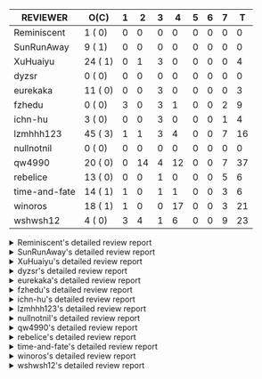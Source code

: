 |   REVIEWER    |  O(C)   | 1 | 2  | 3 | 4  | 5 | 6 | 7 | T  |
|---------------|---------|---|----|---|----|---|---|---|----|
| Reminiscent   |  1 ( 0) | 0 |  0 | 0 |  0 | 0 | 0 | 0 |  0 |
| SunRunAway    |  9 ( 1) | 0 |  0 | 0 |  0 | 0 | 0 | 0 |  0 |
| XuHuaiyu      | 24 ( 1) | 0 |  1 | 3 |  0 | 0 | 0 | 0 |  4 |
| dyzsr         |  0 ( 0) | 0 |  0 | 0 |  0 | 0 | 0 | 0 |  0 |
| eurekaka      | 11 ( 0) | 0 |  0 | 3 |  0 | 0 | 0 | 0 |  3 |
| fzhedu        |  0 ( 0) | 3 |  0 | 3 |  1 | 0 | 0 | 2 |  9 |
| ichn-hu       |  3 ( 0) | 0 |  0 | 3 |  0 | 0 | 0 | 1 |  4 |
| lzmhhh123     | 45 ( 3) | 1 |  1 | 3 |  4 | 0 | 0 | 7 | 16 |
| nullnotnil    |  0 ( 0) | 0 |  0 | 0 |  0 | 0 | 0 | 0 |  0 |
| qw4990        | 20 ( 0) | 0 | 14 | 4 | 12 | 0 | 0 | 7 | 37 |
| rebelice      | 13 ( 0) | 0 |  0 | 1 |  0 | 0 | 0 | 5 |  6 |
| time-and-fate | 14 ( 1) | 1 |  0 | 1 |  1 | 0 | 0 | 3 |  6 |
| winoros       | 18 ( 1) | 1 |  0 | 0 | 17 | 0 | 0 | 3 | 21 |
| wshwsh12      |  4 ( 0) | 3 |  4 | 1 |  6 | 0 | 0 | 9 | 23 |


<details> 
  <summary>Reminiscent's detailed review report</summary> 

## To Be Reviewed

|    REPO    |                                                              PR                                                               | C | LASTED |
|------------|-------------------------------------------------------------------------------------------------------------------------------|---|--------|
| tidb/24016 | [planner: fix index-out-of-range error when checking only_full_group_by (#23844)](https://github.com/pingcap/tidb/pull/24016) |   | 71d18h |


## Reviewed in Last 7 Days

| REPO | PR | C | D | R |
|------|----|---|---|---|


</details> 


<details> 
  <summary>SunRunAway's detailed review report</summary> 

## To Be Reviewed

|    REPO    |                                                                  PR                                                                   | C | LASTED  |
|------------|---------------------------------------------------------------------------------------------------------------------------------------|---|---------|
| tidb/19178 | [executor: Refactor probe channel](https://github.com/pingcap/tidb/pull/19178)                                                        |   | 315d16h |
| tidb/19807 | [executor: parallel evaluation for hash aggregate distinct](https://github.com/pingcap/tidb/pull/19807)                               |   | 293d11h |
| tidb/19900 | [executor: enable inline projection for sort&topN](https://github.com/pingcap/tidb/pull/19900)                                        | Y | 288d18h |
| tidb/21834 | [planner: enhanced index range calculation plan](https://github.com/pingcap/tidb/pull/21834)                                          |   | 190d18h |
| tidb/21878 | [planner: do not push down lock to pointGet/bacthPointGet when selection exists](https://github.com/pingcap/tidb/pull/21878)          |   | 188d18h |
| tidb/21956 | [planner/preprocessor: disallow into-outfile clause in some place](https://github.com/pingcap/tidb/pull/21956)                        |   | 183d23h |
| tidb/22217 | [*: rewrite origin SQL with default DB for SQL bindings (#21275)](https://github.com/pingcap/tidb/pull/22217)                         |   | 169d17h |
| tidb/22379 | [[experiment] executor: allow aggregation to spill disk when running out of memory quota](https://github.com/pingcap/tidb/pull/22379) |   | 162d19h |
| tidb/25385 | [executor: global kill 32bits (local connID part)](https://github.com/pingcap/tidb/pull/25385)                                        |   | 11d10h  |


## Reviewed in Last 7 Days

| REPO | PR | C | D | R |
|------|----|---|---|---|


</details> 


<details> 
  <summary>XuHuaiyu's detailed review report</summary> 

## To Be Reviewed

|     REPO     |                                                                   PR                                                                    | C | LASTED  |
|--------------|-----------------------------------------------------------------------------------------------------------------------------------------|---|---------|
| docs-cn/5561 | [Add sql optimization-related docs to toc](https://github.com/pingcap/docs-cn/pull/5561)                                                |   | 122d15h |
| tidb/19957   | [executor: add builtin aggregate function `json_arrayagg`](https://github.com/pingcap/tidb/pull/19957)                                  | Y | 286d14h |
| docs-cn/6409 | [Change tidb_memory_usage_alarm_ratio scope to instance ](https://github.com/pingcap/docs-cn/pull/6409)                                 |   | 20d16h  |
| tidb/20140   | [expressions: Support `bin-to-uuid` and `uuid-to-bin`](https://github.com/pingcap/tidb/pull/20140)                                      |   | 275d22h |
| tidb/21064   | [planner, executor: fix cast not check error](https://github.com/pingcap/tidb/pull/21064)                                               |   | 221d8h  |
| tidb/21401   | [expression: incompatibility with MySQL for ADDTIME()](https://github.com/pingcap/tidb/pull/21401)                                      |   | 206d11h |
| tidb/21536   | [executor: add slow-log file meta cache to avoid repeat read file meta information](https://github.com/pingcap/tidb/pull/21536)         |   | 199d15h |
| tidb/22374   | [expression: separated arithmeticIntDivideSig](https://github.com/pingcap/tidb/pull/22374)                                              |   | 163d0h  |
| tidb/22541   | [expression: Support builtin function SOUNDEX](https://github.com/pingcap/tidb/pull/22541)                                              |   | 149d9h  |
| tidb/22696   | [expression: enable arithmetic Mod push down](https://github.com/pingcap/tidb/pull/22696)                                               |   | 141d17h |
| tidb/23497   | [expression: Let TiDB use Hyperscan to support multi-pattern-match](https://github.com/pingcap/tidb/pull/23497)                         |   | 92d22h  |
| tidb/25385   | [executor: global kill 32bits (local connID part)](https://github.com/pingcap/tidb/pull/25385)                                          |   | 11d10h  |
| tidb/25476   | [executor: fix character_octet_length from information_schema.columns](https://github.com/pingcap/tidb/pull/25476)                      |   | 8d18h   |
| tidb/25504   | [statistics, executor: fix new collation for analyze version 2 (#25311)](https://github.com/pingcap/tidb/pull/25504)                    |   | 8d8h    |
| tidb/25612   | [expression: fix incompatible timestamp conversion between mysql and tidb](https://github.com/pingcap/tidb/pull/25612)                  |   | 3d14h   |
| tidb/25649   | [planner: fix the risk of integer overflow when locating partitions (#25599)](https://github.com/pingcap/tidb/pull/25649)               |   | 2d23h   |
| tidb/25665   | [expression: fix IN expr critical bug (#25653)](https://github.com/pingcap/tidb/pull/25665)                                             |   | 2d17h   |
| tidb/25666   | [expression: fix IN expr critical bug (#25653)](https://github.com/pingcap/tidb/pull/25666)                                             |   | 2d17h   |
| tidb/25694   | [planner: fix incorrect result of set type for merge join (#25672)](https://github.com/pingcap/tidb/pull/25694)                         |   | 1d22h   |
| tidb/25695   | [planner: fix incorrect result of set type for merge join (#25672)](https://github.com/pingcap/tidb/pull/25695)                         |   | 1d22h   |
| tidb/25714   | [executor: support spill intermediate data for unparalleled hash agg](https://github.com/pingcap/tidb/pull/25714)                       |   | 1d16h   |
| tidb/25736   | [planner: Log warnings when agg function can not be pushdown in explain statement (#25553)](https://github.com/pingcap/tidb/pull/25736) |   | 19h     |
| tidb/25737   | [planner: Log warnings when agg function can not be pushdown in explain statement (#25553)](https://github.com/pingcap/tidb/pull/25737) |   | 18h     |
| tidb/25746   | [executor: fix prepared stale read statement not work](https://github.com/pingcap/tidb/pull/25746)                                      |   | 15h     |


## Reviewed in Last 7 Days

|    REPO    |                                                   PR                                                   | C | D |   R    |
|------------|--------------------------------------------------------------------------------------------------------|---|---|--------|
| tidb/25116 | [executor: fix ifnull bug when arg is enum/set (#25110)](https://github.com/pingcap/tidb/pull/25116)   |   | 2 | 19d12h |
| tidb/25672 | [planner: fix incorrect result of set type for merge join](https://github.com/pingcap/tidb/pull/25672) |   | 3 | 0h     |
| tidb/25667 | [expression: fix IN expr critical bug (#25653)](https://github.com/pingcap/tidb/pull/25667)            |   | 3 | 0h     |
| tidb/25653 | [expression: fix IN expr critical bug](https://github.com/pingcap/tidb/pull/25653)                     |   | 3 | 3h     |


</details> 


<details> 
  <summary>dyzsr's detailed review report</summary> 

## To Be Reviewed

| REPO | PR | C | LASTED |
|------|----|---|--------|


## Reviewed in Last 7 Days

| REPO | PR | C | D | R |
|------|----|---|---|---|


</details> 


<details> 
  <summary>eurekaka's detailed review report</summary> 

## To Be Reviewed

|    REPO    |                                                                               PR                                                                               | C | LASTED  |
|------------|----------------------------------------------------------------------------------------------------------------------------------------------------------------|---|---------|
| tidb/23316 | [planner: Fix rebuild range for prepared plan](https://github.com/pingcap/tidb/pull/23316)                                                                     |   | 101d17h |
| tidb/23373 | [executor: fix get var expr when session var is hex literal (#23241)](https://github.com/pingcap/tidb/pull/23373)                                              |   | 99d19h  |
| tidb/23760 | [collation: fix tidb panic when compare string with collation](https://github.com/pingcap/tidb/pull/23760)                                                     |   | 85d13h  |
| tidb/24061 | [statistics: fix some potential panic in statistics (#23988)](https://github.com/pingcap/tidb/pull/24061)                                                      |   | 70d13h  |
| tidb/24556 | [planner: add MergeAdjacentWindow rule for cascades](https://github.com/pingcap/tidb/pull/24556)                                                               |   | 44d11h  |
| tidb/24649 | [server: close the temporary session in HTTP API to avoid memory leak (#24339)](https://github.com/pingcap/tidb/pull/24649)                                    |   | 42d0h   |
| tidb/24650 | [server: close the temporary session in HTTP API to avoid memory leak (#24339)](https://github.com/pingcap/tidb/pull/24650)                                    |   | 42d0h   |
| tidb/24921 | [planner: update IsCompleteModeAgg and transform function of RuleInjectProjectionBelowAgg to fix distinct agg bug](https://github.com/pingcap/tidb/pull/24921) |   | 28d19h  |
| tidb/25501 | [planner,executor: fix 'select ...(join on partition table) for update' panic (#21148)](https://github.com/pingcap/tidb/pull/25501)                            |   | 8d11h   |
| tidb/25662 | [planner/core: thoroughly push down count-distinct agg in the MPP mode.](https://github.com/pingcap/tidb/pull/25662)                                           |   | 2d17h   |
| tidb/25737 | [planner: Log warnings when agg function can not be pushdown in explain statement (#25553)](https://github.com/pingcap/tidb/pull/25737)                        |   | 18h     |


## Reviewed in Last 7 Days

|    REPO    |                                                         PR                                                          | C | D |   R    |
|------------|---------------------------------------------------------------------------------------------------------------------|---|---|--------|
| tidb/25514 | [planner: fix CTE bug when MergeJoin is used](https://github.com/pingcap/tidb/pull/25514)                           |   | 3 | 5d3h   |
| tidb/24155 | [planner, executor: fix index merge partial table scan schema (#23936)](https://github.com/pingcap/tidb/pull/24155) |   | 3 | 62d21h |
| tidb/24633 | [planner: fix incorrect TableDual plan built from nulleq (#24596)](https://github.com/pingcap/tidb/pull/24633)      | Y | 3 | 39d15h |


</details> 


<details> 
  <summary>fzhedu's detailed review report</summary> 

## To Be Reviewed

| REPO | PR | C | LASTED |
|------|----|---|--------|


## Reviewed in Last 7 Days

|    REPO    |                                                                   PR                                                                    | C | D |   R    |
|------------|-----------------------------------------------------------------------------------------------------------------------------------------|---|---|--------|
| tidb/25737 | [planner: Log warnings when agg function can not be pushdown in explain statement (#25553)](https://github.com/pingcap/tidb/pull/25737) |   | 1 | 0h     |
| tidb/25736 | [planner: Log warnings when agg function can not be pushdown in explain statement (#25553)](https://github.com/pingcap/tidb/pull/25736) |   | 1 | 0h     |
| tidb/25553 | [planner: Log warnings when agg function can not be pushdown in explain statement](https://github.com/pingcap/tidb/pull/25553)          |   | 1 | 6d2h   |
| tidb/25675 | [copr: log more mpp task info when rpc fail (#25671)](https://github.com/pingcap/tidb/pull/25675)                                       |   | 3 | 0h     |
| tidb/25676 | [copr: log more mpp task info when rpc fail (#25671)](https://github.com/pingcap/tidb/pull/25676)                                       |   | 3 | 0h     |
| tidb/25671 | [copr: log more mpp task info when rpc fail](https://github.com/pingcap/tidb/pull/25671)                                                |   | 3 | 0h     |
| tidb/25614 | [planner/core: remove the union branch with dual table. (#25218)](https://github.com/pingcap/tidb/pull/25614)                           |   | 4 | 0h     |
| tics/2075  | [push down Abs to tiflash (#2043)](https://github.com/pingcap/tics/pull/2075)                                                           |   | 7 | 14d18h |
| tidb/25142 | [planner: Mpp outer join build side (#25130)](https://github.com/pingcap/tidb/pull/25142)                                               |   | 7 | 13d20h |


</details> 


<details> 
  <summary>ichn-hu's detailed review report</summary> 

## To Be Reviewed

|    REPO    |                                                                 PR                                                                 | C | LASTED  |
|------------|------------------------------------------------------------------------------------------------------------------------------------|---|---------|
| tidb/20903 | [planner: fix confused and unnecessary double-projection in plans.](https://github.com/pingcap/tidb/pull/20903)                    |   | 230d17h |
| tidb/22631 | [executor: refine window processor](https://github.com/pingcap/tidb/pull/22631)                                                    |   | 144d23h |
| tidb/25611 | [expression:  error information is inconsistent with MySQL about date or time literal](https://github.com/pingcap/tidb/pull/25611) |   | 3d15h   |


## Reviewed in Last 7 Days

|    REPO    |                                                                  PR                                                                   | C | D |   R   |
|------------|---------------------------------------------------------------------------------------------------------------------------------------|---|---|-------|
| tidb/25657 | [planner,executor: fix batch point get for update read panic on partition table (#25652)](https://github.com/pingcap/tidb/pull/25657) |   | 3 | 0h    |
| tidb/25648 | [executor: fix incorrect result of enum type merge join (#24775)](https://github.com/pingcap/tidb/pull/25648)                         |   | 3 | 1h    |
| tidb/25652 | [planner,executor: fix batch point get for update read panic on partition table](https://github.com/pingcap/tidb/pull/25652)          |   | 3 | 0h    |
| tidb/25133 | [expression: push down left/right/abs to tiflash (#25018)](https://github.com/pingcap/tidb/pull/25133)                                |   | 7 | 14d4h |


</details> 


<details> 
  <summary>lzmhhh123's detailed review report</summary> 

## To Be Reviewed

|    REPO    |                                                                                 PR                                                                                 | C | LASTED  |
|------------|--------------------------------------------------------------------------------------------------------------------------------------------------------------------|---|---------|
| tidb/20444 | [expression: add json_merge_patch](https://github.com/pingcap/tidb/pull/20444)                                                                                     |   | 253d21h |
| tidb/20642 | [executor: modify admin executors to support partitioned table with global index](https://github.com/pingcap/tidb/pull/20642)                                      |   | 241d15h |
| tidb/21018 | [planner: don't push down null sensitive join conditions (#19620)](https://github.com/pingcap/tidb/pull/21018)                                                     |   | 224d17h |
| tidb/21195 | [brie: integrate lightning to suport IMPORT statement](https://github.com/pingcap/tidb/pull/21195)                                                                 |   | 213d22h |
| tidb/21487 | [*: ensure TABLE statement works](https://github.com/pingcap/tidb/pull/21487)                                                                                      |   | 203d4h  |
| tidb/21651 | [planner: allow filter condition pushing down to IndexScan for prefix index](https://github.com/pingcap/tidb/pull/21651)                                           |   | 196d13h |
| tidb/22126 | [*: add `sys` schema, `sys.SCHEMA_UNUSED_INDEXES` view and `sys.SCHEMA_INDEX_USAGE` view](https://github.com/pingcap/tidb/pull/22126)                              |   | 175d20h |
| tidb/22372 | [executor: fix SelectForUpdate in decorrelated subquery under pessimistic mode](https://github.com/pingcap/tidb/pull/22372)                                        |   | 163d9h  |
| tidb/22478 | [planner, executor: fix query partition table with global unique index get wrong result](https://github.com/pingcap/tidb/pull/22478)                               |   | 154d13h |
| tidb/22631 | [executor: refine window processor](https://github.com/pingcap/tidb/pull/22631)                                                                                    |   | 144d23h |
| tidb/22699 | [brie: add error info column and history backup/restore info in sql](https://github.com/pingcap/tidb/pull/22699)                                                   |   | 141d16h |
| tidb/23149 | [core: support left join and right join for join reorder](https://github.com/pingcap/tidb/pull/23149)                                                              |   | 110d12h |
| tidb/23373 | [executor: fix get var expr when session var is hex literal (#23241)](https://github.com/pingcap/tidb/pull/23373)                                                  |   | 99d19h  |
| tidb/23703 | [expression: fix approx_percent panic on bit column (#23687)](https://github.com/pingcap/tidb/pull/23703)                                                          |   | 86d14h  |
| tidb/24016 | [planner: fix index-out-of-range error when checking only_full_group_by (#23844)](https://github.com/pingcap/tidb/pull/24016)                                      |   | 71d18h  |
| tidb/24018 | [ranger: fix the range construction behavior when the column's type is `YEAR` (#23559)](https://github.com/pingcap/tidb/pull/24018)                                |   | 71d18h  |
| tidb/24186 | [executor: make column default value being aware of NO_ZERO_IN_DATE (#24174)](https://github.com/pingcap/tidb/pull/24186)                                          |   | 64d19h  |
| tidb/24211 | [*: support txn retry when auto id meets duplicate entry](https://github.com/pingcap/tidb/pull/24211)                                                              |   | 63d13h  |
| tidb/24539 | [statistics: dump FMSketch to KV only for partition table with dynamic prune mode (#24453)](https://github.com/pingcap/tidb/pull/24539)                            |   | 44d21h  |
| tidb/24801 | [expression: support cast real/int as real (#24670)](https://github.com/pingcap/tidb/pull/24801)                                                                   |   | 35d16h  |
| tidb/24806 | [config: ignore tiflash when show config (#24770)](https://github.com/pingcap/tidb/pull/24806)                                                                     |   | 35d11h  |
| tidb/24919 | [store/helper, infoschema: fix the bug that cannot find down-peer (#24881)](https://github.com/pingcap/tidb/pull/24919)                                            |   | 28d20h  |
| tidb/24938 | [executor: Error message is inconsistent with MySQL when execute insert into operationn](https://github.com/pingcap/tidb/pull/24938)                               |   | 28d14h  |
| tikv/10433 | [copr: make CM Sketch built with the same encoding as what TiDB assumes (#10418)](https://github.com/tikv/tikv/pull/10433)                                         | Y | 1d21h   |
| tikv/10434 | [copr: make CM Sketch built with the same encoding as what TiDB assumes (#10418)](https://github.com/tikv/tikv/pull/10434)                                         | Y | 1d21h   |
| tidb/25358 | [planner: Revert `tidb_allow_mpp` modification for downgrade compatibility and add warnings for enforce mpp. (#25302)](https://github.com/pingcap/tidb/pull/25358) |   | 13d22h  |
| tikv/10435 | [copr: make CM Sketch built with the same encoding as what TiDB assumes (#10418)](https://github.com/tikv/tikv/pull/10435)                                         | Y | 1d21h   |
| tidb/25386 | [expression: Improve the compatibility of `str_to_date`](https://github.com/pingcap/tidb/pull/25386)                                                               |   | 11d10h  |
| tidb/25471 | [planner: fix wrong aggregate pruning for some cases (#25289)](https://github.com/pingcap/tidb/pull/25471)                                                         |   | 8d20h   |
| tidb/25562 | [expression: push down abs() to TiFlash (#24841)](https://github.com/pingcap/tidb/pull/25562)                                                                      |   | 6d18h   |
| tidb/25563 | [expression: push down left/right/char_length (#24840)](https://github.com/pingcap/tidb/pull/25563)                                                                |   | 6d18h   |
| tidb/25568 | [session: Support getting last query info for test purpose (#21557)](https://github.com/pingcap/tidb/pull/25568)                                                   |   | 6d17h   |
| tidb/25587 | [executor, infoschema: Add cluster_statements_summary_evicted table to TiDB (#25418)](https://github.com/pingcap/tidb/pull/25587)                                  |   | 4d0h    |
| tidb/25596 | [expression: Support mathematical functions pushdown to tiflash](https://github.com/pingcap/tidb/pull/25596)                                                       |   | 3d22h   |
| tidb/25608 | [*: Fixed some linter check errors](https://github.com/pingcap/tidb/pull/25608)                                                                                    |   | 3d16h   |
| tidb/25649 | [planner: fix the risk of integer overflow when locating partitions (#25599)](https://github.com/pingcap/tidb/pull/25649)                                          |   | 2d23h   |
| tidb/25650 | [planner: fix the risk of integer overflow when locating partitions (#25599)](https://github.com/pingcap/tidb/pull/25650)                                          |   | 2d23h   |
| tidb/25665 | [expression: fix IN expr critical bug (#25653)](https://github.com/pingcap/tidb/pull/25665)                                                                        |   | 2d17h   |
| tidb/25666 | [expression: fix IN expr critical bug (#25653)](https://github.com/pingcap/tidb/pull/25666)                                                                        |   | 2d17h   |
| tidb/25673 | [executor: Let the SHUTDOWN statement do a graceful shutdown](https://github.com/pingcap/tidb/pull/25673)                                                          |   | 2d16h   |
| tidb/25694 | [planner: fix incorrect result of set type for merge join (#25672)](https://github.com/pingcap/tidb/pull/25694)                                                    |   | 1d22h   |
| tidb/25722 | [txn: add http api to change the unique index lock behaviour](https://github.com/pingcap/tidb/pull/25722)                                                          |   | 1d14h   |
| tidb/25730 | [txn: change lock into put record for unique index key lock](https://github.com/pingcap/tidb/pull/25730)                                                           |   | 20h     |
| tidb/25740 | [planner: enforce projection push down (#25450)](https://github.com/pingcap/tidb/pull/25740)                                                                       |   | 18h     |
| tidb/25741 | [planner: enforce projection push down (#25450)](https://github.com/pingcap/tidb/pull/25741)                                                                       |   | 18h     |


## Reviewed in Last 7 Days

|    REPO    |                                                                                               PR                                                                                                | C | D |   R    |
|------------|-------------------------------------------------------------------------------------------------------------------------------------------------------------------------------------------------|---|---|--------|
| tikv/10337 | [copr: fix float64 overflow check in plus/minus real function](https://github.com/tikv/tikv/pull/10337)                                                                                         | Y | 1 | 14d6h  |
| tikv/10418 | [copr: make CM Sketch built with the same encoding as what TiDB assumes](https://github.com/tikv/tikv/pull/10418)                                                                               | Y | 2 | 1d7h   |
| tidb/25667 | [expression: fix IN expr critical bug (#25653)](https://github.com/pingcap/tidb/pull/25667)                                                                                                     |   | 3 | 0h     |
| tidb/25653 | [expression: fix IN expr critical bug](https://github.com/pingcap/tidb/pull/25653)                                                                                                              |   | 3 | 1h     |
| tidb/24155 | [planner, executor: fix index merge partial table scan schema (#23936)](https://github.com/pingcap/tidb/pull/24155)                                                                             |   | 3 | 62d23h |
| tidb/25450 | [planner: enforce projection push down](https://github.com/pingcap/tidb/pull/25450)                                                                                                             |   | 4 | 5d21h  |
| tidb/24778 | [expression: Push down group concat to TiFlash](https://github.com/pingcap/tidb/pull/24778)                                                                                                     |   | 4 | 32d5h  |
| tidb/25141 | [expression: make escape character can be handled in like function](https://github.com/pingcap/tidb/pull/25141)                                                                                 |   | 4 | 17d3h  |
| tidb/25226 | [planner: fix bug when unfolding wildcard in view definiton](https://github.com/pingcap/tidb/pull/25226)                                                                                        |   | 4 | 13d11h |
| tidb/25571 | [executor: forbid stale read table with tiflash (#25561)](https://github.com/pingcap/tidb/pull/25571)                                                                                           |   | 7 | 3h     |
| tidb/25561 | [executor: forbid stale read table with tiflash](https://github.com/pingcap/tidb/pull/25561)                                                                                                    |   | 7 | 0h     |
| tidb/25564 | [expression: [cherry-pick-5.0] support push fucntions down to TiFlash: unix_timestamp,concat,year,day,datediff,datesub,castTimeAsString,concat_ws.](https://github.com/pingcap/tidb/pull/25564) |   | 7 | 0h     |
| tidb/25555 | [telemetry: fix the bug about unnecessary error when run tidb only (#25264)](https://github.com/pingcap/tidb/pull/25555)                                                                        |   | 7 | 1h     |
| tidb/25504 | [statistics, executor: fix new collation for analyze version 2 (#25311)](https://github.com/pingcap/tidb/pull/25504)                                                                            |   | 7 | 1d10h  |
| tikv/10382 | [statitics: send original string value for sampling data (#10336)](https://github.com/tikv/tikv/pull/10382)                                                                                     | Y | 7 | 15h    |
| tikv/10387 | [copr: fix wrong function cast double to double (#10370)](https://github.com/tikv/tikv/pull/10387)                                                                                              | Y | 7 | 0h     |


</details> 


<details> 
  <summary>nullnotnil's detailed review report</summary> 

## To Be Reviewed

| REPO | PR | C | LASTED |
|------|----|---|--------|


## Reviewed in Last 7 Days

| REPO | PR | C | D | R |
|------|----|---|---|---|


</details> 


<details> 
  <summary>qw4990's detailed review report</summary> 

## To Be Reviewed

|     REPO     |                                                                                       PR                                                                                        | C | LASTED  |
|--------------|---------------------------------------------------------------------------------------------------------------------------------------------------------------------------------|---|---------|
| tidb/21018   | [planner: don't push down null sensitive join conditions (#19620)](https://github.com/pingcap/tidb/pull/21018)                                                                  |   | 224d17h |
| docs-cn/5561 | [Add sql optimization-related docs to toc](https://github.com/pingcap/docs-cn/pull/5561)                                                                                        |   | 122d15h |
| docs/5498    | [partitioning: Corrected partition management](https://github.com/pingcap/docs/pull/5498)                                                                                       |   | 59d19h  |
| tidb/21318   | [planner, expression: use the range of column types to simplify expressions](https://github.com/pingcap/tidb/pull/21318)                                                        |   | 210d19h |
| tidb/22234   | [executor, planner: ON DUPLICATE UPDATE can refer to un-project col (#14412)](https://github.com/pingcap/tidb/pull/22234)                                                       |   | 169d15h |
| tidb/23295   | [util, types: don't let SPM be affected by charset (#23161)](https://github.com/pingcap/tidb/pull/23295)                                                                        |   | 104d11h |
| tidb/23590   | [planner, table: optimize the list partition pruner for range query](https://github.com/pingcap/tidb/pull/23590)                                                                |   | 90d16h  |
| tidb/24575   | [*: introduce snapshot into analyze](https://github.com/pingcap/tidb/pull/24575)                                                                                                |   | 43d18h  |
| tidb/24663   | [planner: include schema name when checking duplicate table aliases](https://github.com/pingcap/tidb/pull/24663)                                                                |   | 41d17h  |
| tidb/24994   | [planner: don't extract hash keys from index join's OtherConds if inl_merge_join hint exists](https://github.com/pingcap/tidb/pull/24994)                                       |   | 24d17h  |
| tidb/25105   | [telemetry: Add SQL statistics bucket into telemetry data](https://github.com/pingcap/tidb/pull/25105)                                                                          |   | 21d15h  |
| tidb/25693   | [planner: fix index-out-of-range error when checking only_full_group_by and make sure limit outputs no more columns than its child](https://github.com/pingcap/tidb/pull/25693) |   | 1d22h   |
| tidb/25694   | [planner: fix incorrect result of set type for merge join (#25672)](https://github.com/pingcap/tidb/pull/25694)                                                                 |   | 1d22h   |
| tidb/25695   | [planner: fix incorrect result of set type for merge join (#25672)](https://github.com/pingcap/tidb/pull/25695)                                                                 |   | 1d22h   |
| tidb/25711   | [executor: remove gc safe point check in set executor (#25679)](https://github.com/pingcap/tidb/pull/25711)                                                                     |   | 1d17h   |
| tidb/25715   | [planner: fix row count estimation for partially pushed down selections](https://github.com/pingcap/tidb/pull/25715)                                                            |   | 1d16h   |
| tidb/25720   | [expression: uncomment pushdown for JSONUnquote expression (#24504)](https://github.com/pingcap/tidb/pull/25720)                                                                |   | 1d14h   |
| tidb/25732   | [executor: reject setting read ts to a future time](https://github.com/pingcap/tidb/pull/25732)                                                                                 |   | 19h     |
| tidb/25740   | [planner: enforce projection push down (#25450)](https://github.com/pingcap/tidb/pull/25740)                                                                                    |   | 18h     |
| tidb/25743   | [sessionctx: add tidb_enable_list_partition global system variable](https://github.com/pingcap/tidb/pull/25743)                                                                 |   | 16h     |


## Reviewed in Last 7 Days

|     REPO     |                                                                        PR                                                                        | C | D |    R    |
|--------------|--------------------------------------------------------------------------------------------------------------------------------------------------|---|---|---------|
| tidb/24793   | [planner: avoid unnecessary cartesian product for IN expressions on multi-columns](https://github.com/pingcap/tidb/pull/24793)                   |   | 2 | 34d3h   |
| tidb/24753   | [statistics: avoid lock leak if error happens when reloading stats](https://github.com/pingcap/tidb/pull/24753)                                  |   | 2 | 35d2h   |
| tidb/25214   | [planner: don't push down topn to nil table plan side](https://github.com/pingcap/tidb/pull/25214)                                               |   | 2 | 16d1h   |
| tidb/24802   | [executor: add table name in log (#24666)](https://github.com/pingcap/tidb/pull/24802)                                                           |   | 2 | 33d17h  |
| tidb/24772   | [executor: fix wrong enum key in point get (#24618)](https://github.com/pingcap/tidb/pull/24772)                                                 |   | 2 | 34d8h   |
| tidb/24374   | [planner: filter conflict read_from_storage hints (#24313)](https://github.com/pingcap/tidb/pull/24374)                                          |   | 2 | 54d20h  |
| tidb/24018   | [ranger: fix the range construction behavior when the column's type is `YEAR` (#23559)](https://github.com/pingcap/tidb/pull/24018)              |   | 2 | 69d19h  |
| tidb/22217   | [*: rewrite origin SQL with default DB for SQL bindings (#21275)](https://github.com/pingcap/tidb/pull/22217)                                    |   | 2 | 167d19h |
| tidb/25327   | [metrics: Add err label for TiFlashQueryTotalCounter (#25317)](https://github.com/pingcap/tidb/pull/25327)                                       |   | 2 | 12d21h  |
| tidb/25501   | [planner,executor: fix 'select ...(join on partition table) for update' panic (#21148)](https://github.com/pingcap/tidb/pull/25501)              |   | 2 | 6d12h   |
| tidb/24848   | [expression: Support cast decimal as real push down to TiFlash](https://github.com/pingcap/tidb/pull/24848)                                      |   | 2 | 30d12h  |
| tidb/25487   | [statistics: fix two unstable tests](https://github.com/pingcap/tidb/pull/25487)                                                                 |   | 2 | 6d17h   |
| tidb/25647   | [go.mod: update parser to fix the parse error for subquery](https://github.com/pingcap/tidb/pull/25647)                                          |   | 2 | 1d0h    |
| tidb/25672   | [planner: fix incorrect result of set type for merge join](https://github.com/pingcap/tidb/pull/25672)                                           |   | 2 | 17h     |
| tidb/25657   | [planner,executor: fix batch point get for update read panic on partition table (#25652)](https://github.com/pingcap/tidb/pull/25657)            |   | 3 | 0h      |
| docs-cn/6455 | [Add the release notes for v5.1](https://github.com/pingcap/docs-cn/pull/6455)                                                                   |   | 3 | 6d5h    |
| tidb/25652   | [planner,executor: fix batch point get for update read panic on partition table](https://github.com/pingcap/tidb/pull/25652)                     |   | 3 | 1h      |
| tidb/25062   | [planner: generate correct number of rows when all agg funcs are pruned (#24937)](https://github.com/pingcap/tidb/pull/25062)                    |   | 3 | 19d16h  |
| tidb/25614   | [planner/core: remove the union branch with dual table. (#25218)](https://github.com/pingcap/tidb/pull/25614)                                    |   | 4 | 0h      |
| tidb/24539   | [statistics: dump FMSketch to KV only for partition table with dynamic prune mode (#24453)](https://github.com/pingcap/tidb/pull/24539)          |   | 4 | 41d4h   |
| tidb/25162   | [planner/core: push down topn to mpp (#24081)](https://github.com/pingcap/tidb/pull/25162)                                                       |   | 4 | 16d23h  |
| tidb/25159   | [planner/core: support limit push down (#24757)](https://github.com/pingcap/tidb/pull/25159)                                                     |   | 4 | 16d23h  |
| tidb/25051   | [planner/core: support union all for mpp. (#24287)](https://github.com/pingcap/tidb/pull/25051)                                                  |   | 4 | 18d23h  |
| tidb/24691   | [executor: optimize warning information when query table information_schema.cluster_config](https://github.com/pingcap/tidb/pull/24691)          |   | 4 | 34d16h  |
| tidb/24635   | [ranger: fix the case which could have duplicate ranges (#24590)](https://github.com/pingcap/tidb/pull/24635)                                    |   | 4 | 38d15h  |
| tidb/23963   | [executor: checking chunk is full precedes filtering](https://github.com/pingcap/tidb/pull/23963)                                                |   | 4 | 69d18h  |
| tidb/23730   | [distsql/*: typo fix for `dispatches`](https://github.com/pingcap/tidb/pull/23730)                                                               |   | 4 | 81d19h  |
| tidb/21508   | [execution: fix dayofweek('0000-00-00') behavior](https://github.com/pingcap/tidb/pull/21508)                                                    |   | 4 | 198d11h |
| tidb/25593   | [planner: check filter condition in func convertToPartialTableScan (#25294)](https://github.com/pingcap/tidb/pull/25593)                         |   | 4 | 0h      |
| docs/5810    | [update docs related to partition table dynamic mode](https://github.com/pingcap/docs/pull/5810)                                                 |   | 4 | 2d18h   |
| tidb/24432   | [store/copr: invalidate stale regions for Mpp query. (#24410)](https://github.com/pingcap/tidb/pull/24432)                                       |   | 7 | 42d22h  |
| tidb/25544   | [planner: fix getPartitionColumnPos panic (#25524)](https://github.com/pingcap/tidb/pull/25544)                                                  |   | 7 | 2h      |
| tidb/25552   | [planner,executor: fix point get for update read panic on partition table (#25537)](https://github.com/pingcap/tidb/pull/25552)                  |   | 7 | 1h      |
| tidb/25556   | [ddl: fix create partition table error under NO_UNSIGNED_SUBTRACTION (#25435)](https://github.com/pingcap/tidb/pull/25556)                       |   | 7 | 0h      |
| tidb/25534   | [planner: select distinct should bypass batchget (#25477)](https://github.com/pingcap/tidb/pull/25534)                                           |   | 7 | 16h     |
| tidb/25549   | [planner: fix the panic that the index's range length may exceed its original column count (#25267)](https://github.com/pingcap/tidb/pull/25549) |   | 7 | 0h      |
| tidb/25537   | [planner,executor: fix point get for update read panic on partition table](https://github.com/pingcap/tidb/pull/25537)                           |   | 7 | 13h     |


</details> 


<details> 
  <summary>rebelice's detailed review report</summary> 

## To Be Reviewed

|     REPO     |                                                                 PR                                                                  | C | LASTED |
|--------------|-------------------------------------------------------------------------------------------------------------------------------------|---|--------|
| docs/5185    | [sql-statements, information-schema: add `END_TIME` field for table `ANALYZE_STATUS`](https://github.com/pingcap/docs/pull/5185)    |   | 84d17h |
| docs-cn/5916 | [sql-statements, information-schema: add `END_TIME` field for table `ANALYZE_STATUS`](https://github.com/pingcap/docs-cn/pull/5916) |   | 84d17h |
| tidb/23836   | [parser, core: Implement force_index hint in parser and TiDB](https://github.com/pingcap/tidb/pull/23836)                           |   | 83d17h |
| tidb/24033   | [statistics: fix some unstable tests in global stats (#23502)](https://github.com/pingcap/tidb/pull/24033)                          |   | 71d9h  |
| tidb/24306   | [util/ranger: fix func name typo](https://github.com/pingcap/tidb/pull/24306)                                                       |   | 58d22h |
| tidb/24374   | [planner: filter conflict read_from_storage hints (#24313)](https://github.com/pingcap/tidb/pull/24374)                             |   | 56d19h |
| tidb/24649   | [server: close the temporary session in HTTP API to avoid memory leak (#24339)](https://github.com/pingcap/tidb/pull/24649)         |   | 42d0h  |
| tidb/24650   | [server: close the temporary session in HTTP API to avoid memory leak (#24339)](https://github.com/pingcap/tidb/pull/24650)         |   | 42d0h  |
| tidb/24669   | [planner: fix "order by + num " can use a column not in select fields](https://github.com/pingcap/tidb/pull/24669)                  |   | 41d16h |
| tidb/25214   | [planner: don't push down topn to nil table plan side](https://github.com/pingcap/tidb/pull/25214)                                  |   | 17d16h |
| tidb/25471   | [planner: fix wrong aggregate pruning for some cases (#25289)](https://github.com/pingcap/tidb/pull/25471)                          |   | 8d20h  |
| tidb/25650   | [planner: fix the risk of integer overflow when locating partitions (#25599)](https://github.com/pingcap/tidb/pull/25650)           |   | 2d23h  |
| tidb/25697   | [planner: generate wrong plan when update has subquery (#25660)](https://github.com/pingcap/tidb/pull/25697)                        |   | 1d22h  |


## Reviewed in Last 7 Days

|    REPO    |                                                                                    PR                                                                                     | C | D |   R   |
|------------|---------------------------------------------------------------------------------------------------------------------------------------------------------------------------|---|---|-------|
| tidb/25139 | [planner: fix a panic caused by sinking a Limit with inlined Proj into IndexLookUp when accessing a partition table (#25063)](https://github.com/pingcap/tidb/pull/25139) |   | 3 | 18d1h |
| tidb/25544 | [planner: fix getPartitionColumnPos panic (#25524)](https://github.com/pingcap/tidb/pull/25544)                                                                           |   | 7 | 2h    |
| tidb/25556 | [ddl: fix create partition table error under NO_UNSIGNED_SUBTRACTION (#25435)](https://github.com/pingcap/tidb/pull/25556)                                                |   | 7 | 0h    |
| tidb/25499 | [planner: fix wrong aggregate pruning for some cases (#25289)](https://github.com/pingcap/tidb/pull/25499)                                                                |   | 7 | 1d14h |
| tidb/25524 | [planner: fix getPartitionColumnPos panic](https://github.com/pingcap/tidb/pull/25524)                                                                                    |   | 7 | 18h   |
| tidb/25543 | [planner: forbid BatchPointGet on tables partitioned by compound expressions (#25538)](https://github.com/pingcap/tidb/pull/25543)                                        |   | 7 | 0h    |


</details> 


<details> 
  <summary>time-and-fate's detailed review report</summary> 

## To Be Reviewed

|    REPO    |                                                                      PR                                                                       | C | LASTED  |
|------------|-----------------------------------------------------------------------------------------------------------------------------------------------|---|---------|
| tidb/22416 | [core: fix subQuery at projection in only_full_group](https://github.com/pingcap/tidb/pull/22416)                                             | Y | 159d11h |
| tidb/24374 | [planner: filter conflict read_from_storage hints (#24313)](https://github.com/pingcap/tidb/pull/24374)                                       |   | 56d19h  |
| tidb/24382 | [statistics: trigger auto-analyze based on histogram row count](https://github.com/pingcap/tidb/pull/24382)                                   |   | 56d15h  |
| tidb/24539 | [statistics: dump FMSketch to KV only for partition table with dynamic prune mode (#24453)](https://github.com/pingcap/tidb/pull/24539)       |   | 44d21h  |
| tidb/24556 | [planner: add MergeAdjacentWindow rule for cascades](https://github.com/pingcap/tidb/pull/24556)                                              |   | 44d11h  |
| tidb/24994 | [planner: don't extract hash keys from index join's OtherConds if inl_merge_join hint exists](https://github.com/pingcap/tidb/pull/24994)     |   | 24d17h  |
| tidb/25094 | [*: resolve select fields properly for coalesced columns of natural join](https://github.com/pingcap/tidb/pull/25094)                         |   | 21d18h  |
| tidb/25390 | [planner/core: fix `isTableAliasDuplicate`, use `schema.name` as key when table has a alias name](https://github.com/pingcap/tidb/pull/25390) |   | 10d19h  |
| tidb/25696 | [planner: generate wrong plan when update has subquery (#25660)](https://github.com/pingcap/tidb/pull/25696)                                  |   | 1d22h   |
| tidb/25697 | [planner: generate wrong plan when update has subquery (#25660)](https://github.com/pingcap/tidb/pull/25697)                                  |   | 1d22h   |
| tidb/25698 | [planner: generate wrong plan when update has subquery (#25660)](https://github.com/pingcap/tidb/pull/25698)                                  |   | 1d22h   |
| tidb/25715 | [planner: fix row count estimation for partially pushed down selections](https://github.com/pingcap/tidb/pull/25715)                          |   | 1d16h   |
| tidb/25736 | [planner: Log warnings when agg function can not be pushdown in explain statement (#25553)](https://github.com/pingcap/tidb/pull/25736)       |   | 19h     |
| tidb/25737 | [planner: Log warnings when agg function can not be pushdown in explain statement (#25553)](https://github.com/pingcap/tidb/pull/25737)       |   | 18h     |


## Reviewed in Last 7 Days

|     REPO     |                                                                        PR                                                                        | C | D |   R   |
|--------------|--------------------------------------------------------------------------------------------------------------------------------------------------|---|---|-------|
| tidb/24575   | [*: introduce snapshot into analyze](https://github.com/pingcap/tidb/pull/24575)                                                                 |   | 1 | 43d0h |
| docs-cn/6494 | [system variables: add `tidb_analyze_version`](https://github.com/pingcap/docs-cn/pull/6494)                                                     |   | 3 | 0h    |
| tidb/25593   | [planner: check filter condition in func convertToPartialTableScan (#25294)](https://github.com/pingcap/tidb/pull/25593)                         |   | 4 | 0h    |
| tidb/25534   | [planner: select distinct should bypass batchget (#25477)](https://github.com/pingcap/tidb/pull/25534)                                           |   | 7 | 16h   |
| tidb/25549   | [planner: fix the panic that the index's range length may exceed its original column count (#25267)](https://github.com/pingcap/tidb/pull/25549) |   | 7 | 0h    |
| tidb/25267   | [planner: fix the panic that the index's range length may exceed its original column count](https://github.com/pingcap/tidb/pull/25267)          |   | 7 | 9d11h |


</details> 


<details> 
  <summary>winoros's detailed review report</summary> 

## To Be Reviewed

|     REPO     |                                                                               PR                                                                               | C | LASTED  |
|--------------|----------------------------------------------------------------------------------------------------------------------------------------------------------------|---|---------|
| tidb/20903   | [planner: fix confused and unnecessary double-projection in plans.](https://github.com/pingcap/tidb/pull/20903)                                                |   | 230d17h |
| docs-cn/5916 | [sql-statements, information-schema: add `END_TIME` field for table `ANALYZE_STATUS`](https://github.com/pingcap/docs-cn/pull/5916)                            |   | 84d17h  |
| docs/5783    | [migration: Add information about Vitess to TiDB migration](https://github.com/pingcap/docs/pull/5783)                                                         |   | 10d5h   |
| tidb/21018   | [planner: don't push down null sensitive join conditions (#19620)](https://github.com/pingcap/tidb/pull/21018)                                                 |   | 224d17h |
| tidb/22181   | [planner, expression: fix error when using IN combined with subquery (#22080)](https://github.com/pingcap/tidb/pull/22181)                                     |   | 170d17h |
| tidb/22416   | [core: fix subQuery at projection in only_full_group](https://github.com/pingcap/tidb/pull/22416)                                                              | Y | 159d11h |
| tidb/22504   | [*:Fix the fetchHotRegion bug that the count always zero](https://github.com/pingcap/tidb/pull/22504)                                                          |   | 151d19h |
| tidb/23373   | [executor: fix get var expr when session var is hex literal (#23241)](https://github.com/pingcap/tidb/pull/23373)                                              |   | 99d19h  |
| tidb/24138   | [planner: Add Equivalence Rules to Transform BinaryOptSubquery to ExistsSubquery](https://github.com/pingcap/tidb/pull/24138)                                  |   | 66d12h  |
| tidb/24556   | [planner: add MergeAdjacentWindow rule for cascades](https://github.com/pingcap/tidb/pull/24556)                                                               |   | 44d11h  |
| tidb/24663   | [planner: include schema name when checking duplicate table aliases](https://github.com/pingcap/tidb/pull/24663)                                               |   | 41d17h  |
| tidb/24921   | [planner: update IsCompleteModeAgg and transform function of RuleInjectProjectionBelowAgg to fix distinct agg bug](https://github.com/pingcap/tidb/pull/24921) |   | 28d19h  |
| tidb/24994   | [planner: don't extract hash keys from index join's OtherConds if inl_merge_join hint exists](https://github.com/pingcap/tidb/pull/24994)                      |   | 24d17h  |
| tidb/25094   | [*: resolve select fields properly for coalesced columns of natural join](https://github.com/pingcap/tidb/pull/25094)                                          |   | 21d18h  |
| tidb/25649   | [planner: fix the risk of integer overflow when locating partitions (#25599)](https://github.com/pingcap/tidb/pull/25649)                                      |   | 2d23h   |
| tidb/25650   | [planner: fix the risk of integer overflow when locating partitions (#25599)](https://github.com/pingcap/tidb/pull/25650)                                      |   | 2d23h   |
| tidb/25686   | [*: always convert sysvar values when out of range](https://github.com/pingcap/tidb/pull/25686)                                                                |   | 2d0h    |
| tidb/25715   | [planner: fix row count estimation for partially pushed down selections](https://github.com/pingcap/tidb/pull/25715)                                           |   | 1d16h   |


## Reviewed in Last 7 Days

|    REPO    |                                                                                    PR                                                                                     | C | D |    R    |
|------------|---------------------------------------------------------------------------------------------------------------------------------------------------------------------------|---|---|---------|
| docs/5824  | [system variables: add tidb_analyze_version](https://github.com/pingcap/docs/pull/5824)                                                                                   |   | 1 | 1d23h   |
| tidb/21487 | [*: ensure TABLE statement works](https://github.com/pingcap/tidb/pull/21487)                                                                                             |   | 4 | 199d12h |
| tidb/25080 | [*: infoschema compatibility with prepare](https://github.com/pingcap/tidb/pull/25080)                                                                                    |   | 4 | 18d4h   |
| tidb/25116 | [executor: fix ifnull bug when arg is enum/set (#25110)](https://github.com/pingcap/tidb/pull/25116)                                                                      |   | 4 | 17d18h  |
| tidb/25139 | [planner: fix a panic caused by sinking a Limit with inlined Proj into IndexLookUp when accessing a partition table (#25063)](https://github.com/pingcap/tidb/pull/25139) |   | 4 | 17d3h   |
| tidb/24382 | [statistics: trigger auto-analyze based on histogram row count](https://github.com/pingcap/tidb/pull/24382)                                                               |   | 4 | 52d22h  |
| tidb/22699 | [brie: add error info column and history backup/restore info in sql](https://github.com/pingcap/tidb/pull/22699)                                                          |   | 4 | 137d23h |
| tidb/22146 | [executor: forbid SFU on view](https://github.com/pingcap/tidb/pull/22146)                                                                                                |   | 4 | 168d4h  |
| tidb/25517 | [planner: make sure limit outputs no more columns than its child (#25345)](https://github.com/pingcap/tidb/pull/25517)                                                    |   | 4 | 4d1h    |
| tidb/24539 | [statistics: dump FMSketch to KV only for partition table with dynamic prune mode (#24453)](https://github.com/pingcap/tidb/pull/24539)                                   |   | 4 | 41d4h   |
| tidb/25599 | [planner: fix the risk of integer overflow when locating partitions](https://github.com/pingcap/tidb/pull/25599)                                                          |   | 4 | 1h      |
| tidb/25583 | [bindinfo: fix SPM doesn't work for CTE](https://github.com/pingcap/tidb/pull/25583)                                                                                      |   | 4 | 22h     |
| tidb/22478 | [planner, executor: fix query partition table with global unique index get wrong result](https://github.com/pingcap/tidb/pull/22478)                                      |   | 4 | 150d18h |
| tidb/25533 | [planner: select distinct should bypass batchget (#25477)](https://github.com/pingcap/tidb/pull/25533)                                                                    |   | 4 | 3d18h   |
| tidb/25532 | [planner: select distinct should bypass batchget (#25477)](https://github.com/pingcap/tidb/pull/25532)                                                                    |   | 4 | 3d18h   |
| tidb/25471 | [planner: fix wrong aggregate pruning for some cases (#25289)](https://github.com/pingcap/tidb/pull/25471)                                                                |   | 4 | 5d0h    |
| tidb/25592 | [*: temporarily skip some unstable test cases](https://github.com/pingcap/tidb/pull/25592)                                                                                |   | 4 | 4h      |
| tidb/25226 | [planner: fix bug when unfolding wildcard in view definiton](https://github.com/pingcap/tidb/pull/25226)                                                                  |   | 4 | 13d15h  |
| docs/5781  | [optimizer: modify docs for analyze behavior](https://github.com/pingcap/docs/pull/5781)                                                                                  |   | 7 | 6d20h   |
| tidb/25504 | [statistics, executor: fix new collation for analyze version 2 (#25311)](https://github.com/pingcap/tidb/pull/25504)                                                      |   | 7 | 1d10h   |
| tidb/25499 | [planner: fix wrong aggregate pruning for some cases (#25289)](https://github.com/pingcap/tidb/pull/25499)                                                                |   | 7 | 1d14h   |


</details> 


<details> 
  <summary>wshwsh12's detailed review report</summary> 

## To Be Reviewed

|    REPO    |                                                 PR                                                  | C | LASTED  |
|------------|-----------------------------------------------------------------------------------------------------|---|---------|
| tidb/21401 | [expression: incompatibility with MySQL for ADDTIME()](https://github.com/pingcap/tidb/pull/21401)  |   | 206d11h |
| tidb/21887 | [types: support %X %V %W formats for STR_TO_DATE()](https://github.com/pingcap/tidb/pull/21887)     |   | 187d11h |
| tidb/22541 | [expression: Support builtin function SOUNDEX](https://github.com/pingcap/tidb/pull/22541)          |   | 149d9h  |
| tidb/24711 | [expression: add builtin function ``json_merge_patch``](https://github.com/pingcap/tidb/pull/24711) |   | 37d19h  |


## Reviewed in Last 7 Days

|      REPO      |                                                                   PR                                                                    | C | D |    R    |
|----------------|-----------------------------------------------------------------------------------------------------------------------------------------|---|---|---------|
| tidb/25720     | [expression: uncomment pushdown for JSONUnquote expression (#24504)](https://github.com/pingcap/tidb/pull/25720)                        |   | 1 | 21h     |
| tidb/19957     | [executor: add builtin aggregate function `json_arrayagg`](https://github.com/pingcap/tidb/pull/19957)                                  | Y | 1 | 285d21h |
| tidb/25611     | [expression:  error information is inconsistent with MySQL about date or time literal](https://github.com/pingcap/tidb/pull/25611)      |   | 1 | 2d16h   |
| tidb/25719     | [distsql/*: typo fix for `dispatches`](https://github.com/pingcap/tidb/pull/25719)                                                      |   | 2 | 3h      |
| tidb/25386     | [expression: Improve the compatibility of `str_to_date`](https://github.com/pingcap/tidb/pull/25386)                                    |   | 2 | 9d14h   |
| tidb/25523     | [expression: support datetime type for user variable](https://github.com/pingcap/tidb/pull/25523)                                       |   | 2 | 5d21h   |
| tidb/25116     | [executor: fix ifnull bug when arg is enum/set (#25110)](https://github.com/pingcap/tidb/pull/25116)                                    |   | 2 | 19d12h  |
| tidb/25648     | [executor: fix incorrect result of enum type merge join (#24775)](https://github.com/pingcap/tidb/pull/25648)                           |   | 3 | 0h      |
| tidb/25617     | [test: make test TestIssue25506 stable](https://github.com/pingcap/tidb/pull/25617)                                                     |   | 4 | 0h      |
| tidb/24691     | [executor: optimize warning information when query table information_schema.cluster_config](https://github.com/pingcap/tidb/pull/24691) |   | 4 | 34d16h  |
| tidb/23730     | [distsql/*: typo fix for `dispatches`](https://github.com/pingcap/tidb/pull/23730)                                                      |   | 4 | 81d19h  |
| tidb/25575     | [expression: fix BIT type columns are not padded with left zeros](https://github.com/pingcap/tidb/pull/25575)                           |   | 4 | 1d17h   |
| tidb/24504     | [expression: uncomment pushdown for JSONUnquote expression](https://github.com/pingcap/tidb/pull/24504)                                 |   | 4 | 42d16h  |
| tidb-test/1221 | [add and change json_unquote cases to enable it push down to TiKV](https://github.com/pingcap/tidb-test/pull/1221)                      |   | 4 | 13h     |
| tidb/24050     | [expression: fix get var panic when types not match](https://github.com/pingcap/tidb/pull/24050)                                        |   | 7 | 64d0h   |
| tidb/25562     | [expression: push down abs() to TiFlash (#24841)](https://github.com/pingcap/tidb/pull/25562)                                           |   | 7 | 1h      |
| tidb/25087     | [table: improve error message for incorrect utf8 value](https://github.com/pingcap/tidb/pull/25087)                                     |   | 7 | 15d1h   |
| tidb/25510     | [types, expression: fix gotime.local problem](https://github.com/pingcap/tidb/pull/25510)                                               |   | 7 | 1d1h    |
| tidb/23760     | [collation: fix tidb panic when compare string with collation](https://github.com/pingcap/tidb/pull/23760)                              |   | 7 | 78d18h  |
| tidb/25547     | [executor: make analyze test be stable](https://github.com/pingcap/tidb/pull/25547)                                                     |   | 7 | 2h      |
| tidb/25499     | [planner: fix wrong aggregate pruning for some cases (#25289)](https://github.com/pingcap/tidb/pull/25499)                              |   | 7 | 1d13h   |
| tikv/10388     | [copr: fix wrong function cast double to double (#10370)](https://github.com/tikv/tikv/pull/10388)                                      | Y | 7 | 0h      |
| tikv/10387     | [copr: fix wrong function cast double to double (#10370)](https://github.com/tikv/tikv/pull/10387)                                      | Y | 7 | 0h      |


</details> 

